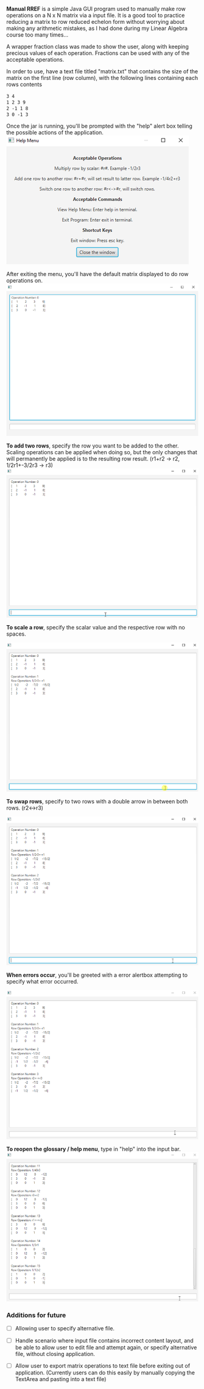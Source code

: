 __Manual RREF__ is a simple Java GUI program used to manually make row operations on a N x N matrix via a input file. It is a good tool to practice reducing a matrix to row reduced echelon form without worrying about making any arithmetic mistakes, as I had done during my Linear Algebra course too many times...

A wrapper fraction class was made to show the user, along with keeping precious values of each operation. Fractions can be used with any of the acceptable operations. 

In order to use, have a text file titled "matrix.txt" that contains the size of the matrix on the first line (row column), with the following lines containing each rows contents

```
3 4
1 2 3 9
2 -1 1 8
3 0 -1 3
```

Once the jar is running, you'll be prompted with the "help" alert box telling the possible actions of the application.
![](./images/helpMenu.png)

After exiting the menu, you'll have the default matrix displayed to do row operations on.
![](./images/defaultMatrix.png)

**To add two rows**, specify the row you want to be added to the other. Scaling operations can be applied when doing so, but the only changes that will permanently be applied is to the resulting row result. (r1+r2 -> r2, 1/2r1+-3/2r3 -> r3)
![](./images/addingRows.gif)

**To scale a row**, specify the scalar value and the respective row with no spaces.

![](./images/scalingRow.gif)

**To swap rows**, specify to two rows with a double arrow in between both rows. (r2<->r3)

![](./images/swappingRows.gif)

**When errors occur**, you'll be greeted with a error alertbox attempting to specify what error occurred.

![](./images/errorBox.gif)

**To reopen the glossary / help menu**, type in "help" into the input bar.
![](./images/helpBox.gif)

### Additions for future

- [ ] Allowing user to specify alternative file.

- [ ] Handle scenario where input file contains incorrect content layout, and be able to allow user to edit file and attempt again, or specify alternative file, without closing application. 

- [ ] Allow user to export matrix operations to text file before exiting out of application. (Currently users can do this easily by manually copying the TextArea and pasting into a text file)
